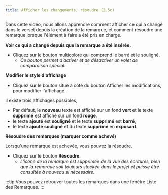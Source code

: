 ```yaml
---
title: Afficher les changements, résoudre (2.5c)
---
```

Dans cette vidéo, nous allons apprendre comment afficher ce qui a changé dans le verset depuis la création de la remarque, et comment résoudre une remarque lorsque l'élément à faire a été pris en charge.

**Voir ce qui a changé depuis que la remarque a été insérée.**

-  Cliquez sur le bouton multicolore qui comprend le barré et le souligné.
   -  *Ce bouton permet d'activer et de désactiver un volet de comparaison spécial*.

**Modifier le style d'affichage**

-  Cliquez sur le bouton situé à côté du bouton Afficher les modifications, pour modifier l'affichage.

Il existe trois affichages possibles,

- Par défaut, le **nouveau** texte est affiché sur un fond **vert** et le texte **supprimé** est affiché sur un fond **rouge**.
- le texte **ajouté** est **souligné** et le texte **supprimé** est **barré**,
- le texte **ajouté** **souligné** et du texte **supprimé** en **exposant**.

**Résoudre des remarques (marquer comme achevé)**

Lorsqu'une remarque est achevée, vous pouvez la résoudre.

-  Cliquez sur le bouton **Résoudre**.
   -  *L'icône de la remarque est supprimée de la vue des écritures, bien que la remarque soit toujours stockée dans le projet et puisse être consultée à nouveau si nécessaire*.

:::tip
Vous pouvez retrouver toutes les remarques dans une fenêtre Liste des Remarques.
:::